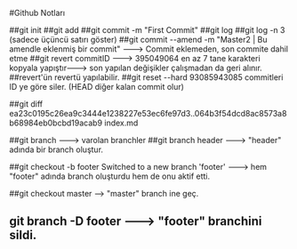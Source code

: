 
#Github Notları

##git init
##git add
##git commit -m "First Commit"
##git log
##git log -n 3 (sadece üçüncü satırı göster) 
##git commit --amend -m "Master2 | Bu amendle eklenmiş bir commit" ---> Commit eklemeden, son commite dahil etme
##git revert commitID ---> 395049064 en az 7 tane karakteri kopyala yapıştır---> son yapılan değişikler çalışmadan da geri alınır. 
##revert'ün revertü yapılabilir.
##git reset --hard 93085943085 commitleri ID ye göre siler. (HEAD diğer kalan commit olur)

##git diff ea23c0195c26ea9c3444e1238227e53ec6fe97d3..064b3f54dcd8ac8573a8b68984eb0bcbd19acab9 index.md

##git branch ---> varolan branchler
##git branch header ---> "header" adında bir branch oluştur.

##git checkout -b footer
Switched to a new branch 'footer' ---> hem "footer" adında branch oluşturdu hem de onu aktif etti.

##git checkout master --> "master" branch ine geç.
## git branch -D footer ---> "footer" branchini sildi.
